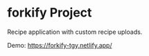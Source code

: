# forkify Project

Recipe application with custom recipe uploads.

Demo: https://forkify-tgy.netlify.app/
